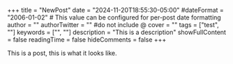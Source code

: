 +++
title = "NewPost"
date = "2024-11-20T18:55:30-05:00"
#dateFormat = "2006-01-02" # This value can be configured for per-post date formatting
author = ""
authorTwitter = "" #do not include @
cover = ""
tags = ["test", ""]
keywords = ["", ""]
description = "This is a description"
showFullContent = false
readingTime = false
hideComments = false
+++

This is a post, this is what it looks like.